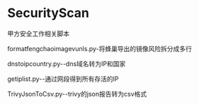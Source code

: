 # SecurityScan
甲方安全工作相关脚本


formatfengchaoimagevunls.py-将蜂巢导出的镜像风险拆分成多行

dnstoipcountry.py--dns域名转为IP和国家

getiplist.py--通过网段得到所有存活的IP

TrivyJsonToCsv.py--trivy的json报告转为csv格式
